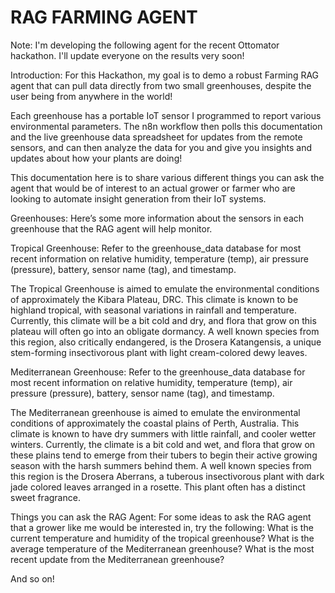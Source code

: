 # RAG FARMING AGENT

Note: I'm developing the following agent for the recent Ottomator hackathon. I'll update everyone on the results very soon!

Introduction:
For this Hackathon, my goal is to demo a robust Farming RAG agent that can pull data directly from two small greenhouses, despite the user being from anywhere in the world! 

Each greenhouse has a portable IoT sensor I programmed to report various environmental parameters. The n8n workflow then polls this documentation and the live greenhouse data spreadsheet for updates from the remote sensors, and can then analyze the data for you and give you insights and updates about how your plants are doing!

This documentation here is to share various different things you can ask the agent that would be of interest to an actual grower or farmer who are looking to automate insight generation from their IoT systems. 

Greenhouses:
Here’s some more information about the sensors in each greenhouse that the RAG agent will help monitor.

Tropical Greenhouse:
Refer to the greenhouse_data database for most recent information on relative humidity, temperature (temp), air pressure (pressure), battery, sensor name (tag), and timestamp.

The Tropical Greenhouse is aimed to emulate the environmental conditions of approximately the Kibara Plateau, DRC. This climate is known to be highland tropical, with seasonal variations in rainfall and temperature. Currently, this climate will be a bit cold and dry, and flora that grow on this plateau will often go into an obligate dormancy. A well known species from this region, also critically endangered, is the Drosera Katangensis, a unique stem-forming insectivorous plant with light cream-colored dewy leaves.


Mediterranean Greenhouse:
Refer to the greenhouse_data database for most recent information on relative humidity, temperature (temp), air pressure (pressure), battery, sensor name (tag), and timestamp.

The Mediterranean greenhouse is aimed to emulate the environmental conditions of approximately the coastal plains of Perth, Australia. This climate is known to have dry summers with little rainfall, and cooler wetter winters. Currently, the climate is a bit cold and wet, and flora that grow on these plains tend to emerge from their tubers to begin their active growing season with the harsh summers behind them. A well known species from this region is the Drosera Aberrans, a tuberous insectivorous plant with dark jade colored leaves arranged in a rosette. This plant often has a distinct sweet fragrance.



Things you can ask the RAG Agent:
For some ideas to ask the RAG agent that a grower like me would be interested in, try the following:
What is the current temperature and humidity of the tropical greenhouse?
What is the average temperature of the Mediterranean greenhouse?
What is the most recent update from the Mediterranean greenhouse?

And so on!
